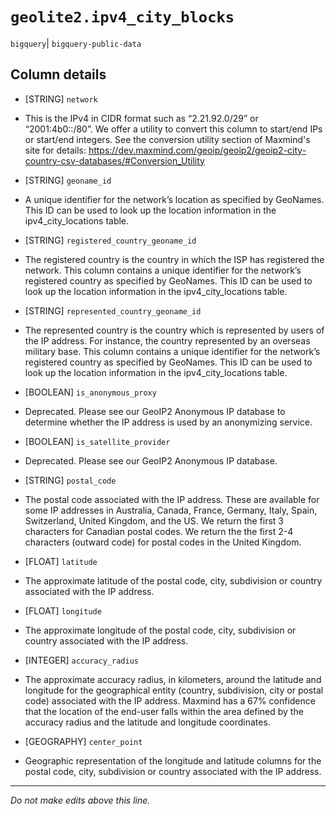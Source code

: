 # `geolite2.ipv4_city_blocks`
`bigquery`| `bigquery-public-data`

## Column details
* [STRING]    `network`
 - This is the IPv4 in CIDR format such as “2.21.92.0/29” or “2001:4b0::/80”. We offer a utility to convert this column to start/end IPs or start/end integers. See the conversion utility section of Maxmind's site for details: https://dev.maxmind.com/geoip/geoip2/geoip2-city-country-csv-databases/#Conversion_Utility
* [STRING]    `geoname_id`
 - A unique identifier for the network’s location as specified by GeoNames. This ID can be used to look up the location information in the ipv4_city_locations table.
* [STRING]    `registered_country_geoname_id`
 - The registered country is the country in which the ISP has registered the network. This column contains a unique identifier for the network’s registered country as specified by GeoNames. This ID can be used to look up the location information in the ipv4_city_locations table.
* [STRING]    `represented_country_geoname_id`
 - The represented country is the country which is represented by users of the IP address. For instance, the country represented by an overseas military base. This column contains a unique identifier for the network’s registered country as specified by GeoNames. This ID can be used to look up the location information in the ipv4_city_locations table.
* [BOOLEAN]   `is_anonymous_proxy`
 - Deprecated. Please see our GeoIP2 Anonymous IP database to determine whether the IP address is used by an anonymizing service.
* [BOOLEAN]   `is_satellite_provider`
 - Deprecated. Please see our GeoIP2 Anonymous IP database.
* [STRING]    `postal_code`
 - The postal code associated with the IP address. These are available for some IP addresses in Australia, Canada, France, Germany, Italy, Spain, Switzerland, United Kingdom, and the US. We return the first 3 characters for Canadian postal codes. We return the the first 2-4 characters (outward code) for postal codes in the United Kingdom.
* [FLOAT]     `latitude`
 - The approximate latitude of the postal code, city, subdivision or country associated with the IP address.
* [FLOAT]     `longitude`
 - The approximate longitude of the postal code, city, subdivision or country associated with the IP address.
* [INTEGER]   `accuracy_radius`
 - The approximate accuracy radius, in kilometers, around the latitude and longitude for the geographical entity (country, subdivision, city or postal code) associated with the IP address. Maxmind has a 67% confidence that the location of the end-user falls within the area defined by the accuracy radius and the latitude and longitude coordinates.
* [GEOGRAPHY] `center_point`
 - Geographic representation of the longitude and latitude columns for the postal code, city, subdivision or country associated with the IP address.

-------------------------------------------------------------------------------
*Do not make edits above this line.*
